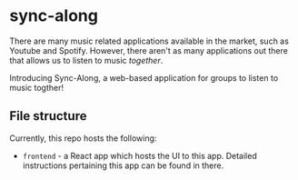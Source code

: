 # sync-along

There are many music related applications available in the market, such as Youtube and Spotify. However, there aren't as many applications out there that allows us to listen to music *together*.

Introducing Sync-Along, a web-based application for groups to listen to music togther!

## File structure

Currently, this repo hosts the following:
- `frontend` - a React app which hosts the UI to this app. Detailed instructions pertaining this app can be found in there.
